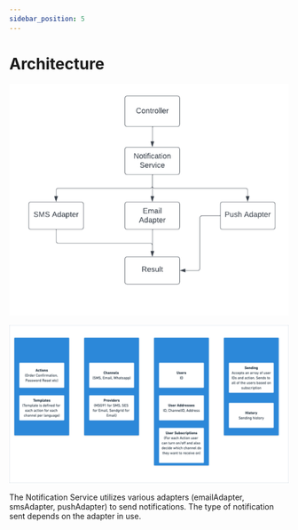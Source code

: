 ```yaml
---
sidebar_position: 5
---
```


# Architecture

![Notification Service Architecture](assets/notification.png)



![Notification High Level Design](assets/notification_service.png)



The Notification Service utilizes various adapters (emailAdapter, smsAdapter, pushAdapter) to send notifications. The type of notification sent depends on the adapter in use.